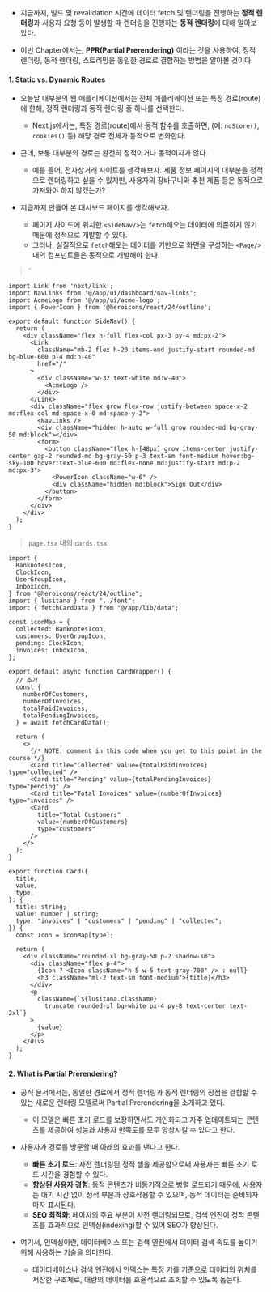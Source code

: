
- 지금까지, 빌드 및 revalidation 시간에 데이터 fetch 및 렌더링을 진행하는 **정적 렌더링**과 사용자 요청 등이 발생할 때 렌더링을 진행하는 **동적 렌더링**에 대해 알아보았다.

- 이번 Chapter에서는, **PPR(Partial Prerendering)** 이라는 것을 사용하여, 정적 렌더링, 동적 렌더링, 스트리밍을 동일한 경로로 결합하는 방법을 알아볼 것이다.


#### 1. Static vs. Dynamic Routes

- 오늘날 대부분의 웹 애플리케이션에서는 전체 애플리케이션 또는 특정 경로(route)에 한해, 정적 렌더링과 동적 렌더링 중 하나를 선택한다.
	- Next.js에서는, 특정 경로(route)에서 동적 함수를 호출하면, (예: `noStore()`, `cookies()` 등) 해당 경로 전체가 동적으로 변화한다.

- 근데, 보통 대부분의 경로는 완전히 정적이거나 동적이지가 않다.
	- 예를 들어, 전자상거래 사이트를 생각해보자. 제품 정보 페이지의 대부분을 정적으로 렌더링하고 싶을 수 있지만, 사용자의 장바구니와 추천 제품 등은 동적으로 가져와야 하지 않겠는가?

- 지금까지 만들어 본 대시보드 페이지를 생각해보자.
	- 페이지 사이드에 위치한 `<SideNav/>`는 `fetch`해오는 데이터에 의존하지 않기 때문에 정적으로 개발할 수 있다.
	- 그러나, 실질적으로 `fetch`해오는 데이터를 기반으로 화면을 구성하는 `<Page/>`내의 컴포넌트들은 동적으로 개발해야 한다.

>`<SideNav/>
```tsx
import Link from 'next/link';
import NavLinks from '@/app/ui/dashboard/nav-links';
import AcmeLogo from '@/app/ui/acme-logo';
import { PowerIcon } from '@heroicons/react/24/outline';

export default function SideNav() {
  return (
    <div className="flex h-full flex-col px-3 py-4 md:px-2">
      <Link
        className="mb-2 flex h-20 items-end justify-start rounded-md bg-blue-600 p-4 md:h-40"
        href="/"
      >
        <div className="w-32 text-white md:w-40">
          <AcmeLogo />
        </div>
      </Link>
      <div className="flex grow flex-row justify-between space-x-2 md:flex-col md:space-x-0 md:space-y-2">
        <NavLinks />
        <div className="hidden h-auto w-full grow rounded-md bg-gray-50 md:block"></div>
        <form>
          <button className="flex h-[48px] grow items-center justify-center gap-2 rounded-md bg-gray-50 p-3 text-sm font-medium hover:bg-sky-100 hover:text-blue-600 md:flex-none md:justify-start md:p-2 md:px-3">
            <PowerIcon className="w-6" />
            <div className="hidden md:block">Sign Out</div>
          </button>
        </form>
      </div>
    </div>
  );
}
```

> `page.tsx` 내의 `cards.tsx`
```tsx
import {
  BanknotesIcon,
  ClockIcon,
  UserGroupIcon,
  InboxIcon,
} from "@heroicons/react/24/outline";
import { lusitana } from "../font";
import { fetchCardData } from "@/app/lib/data";

const iconMap = {
  collected: BanknotesIcon,
  customers: UserGroupIcon,
  pending: ClockIcon,
  invoices: InboxIcon,
};

export default async function CardWrapper() {
  // 추가
  const {
    numberOfCustomers,
    numberOfInvoices,
    totalPaidInvoices,
    totalPendingInvoices,
  } = await fetchCardData();

  return (
    <>
      {/* NOTE: comment in this code when you get to this point in the course */}
      <Card title="Collected" value={totalPaidInvoices} type="collected" />
      <Card title="Pending" value={totalPendingInvoices} type="pending" />
      <Card title="Total Invoices" value={numberOfInvoices} type="invoices" />
      <Card
        title="Total Customers"
        value={numberOfCustomers}
        type="customers"
      />
    </>
  );
}

export function Card({
  title,
  value,
  type,
}: {
  title: string;
  value: number | string;
  type: "invoices" | "customers" | "pending" | "collected";
}) {
  const Icon = iconMap[type];

  return (
    <div className="rounded-xl bg-gray-50 p-2 shadow-sm">
      <div className="flex p-4">
        {Icon ? <Icon className="h-5 w-5 text-gray-700" /> : null}
        <h3 className="ml-2 text-sm font-medium">{title}</h3>
      </div>
      <p
        className={`${lusitana.className}
          truncate rounded-xl bg-white px-4 py-8 text-center text-2xl`}
      >
        {value}
      </p>
    </div>
  );
}

```


#### 2. What is Partial Prerendering?

- 공식 문서에서는, 동일한 경로에서 정적 렌더링과 동적 렌더링의 장점을 결합할 수 있는 새로운 렌더링 모델로써 Partial Prerendering을 소개하고 있다. 
	- 이 모델은 빠른 초기 로드를 보장하면서도 개인화되고 자주 업데이트되는 콘텐츠를 제공하여 성능과 사용자 만족도를 모두 향상시킬 수 있다고 한다.

- 사용자가 경로를 방문할 때 아래의 효과를 낸다고 한다.
	- **빠른 초기 로드**: 사전 렌더링된 정적 셸을 제공함으로써 사용자는 빠른 초기 로드 시간을 경험할 수 있다.
	- **향상된 사용자 경험**: 동적 콘텐츠가 비동기적으로 병렬 로드되기 때문에, 사용자는 대기 시간 없이 정적 부분과 상호작용할 수 있으며, 동적 데이터는 준비되자마자 표시된다.
	- **SEO 최적화**: 페이지의 주요 부분이 사전 렌더링되므로, 검색 엔진이 정적 콘텐츠를 효과적으로 인덱싱(indexing)할 수 있어 SEO가 향상된다.

- 여기서, 인덱싱이란, 데이터베이스 또는 검색 엔진에서 데이터 검색 속도를 높이기 위해 사용하는 기술을 의미한다.
	- 데이터베이스나 검색 엔진에서 인덱스는 특정 키를 기준으로 데이터의 위치를 저장한 구조체로, 대량의 데이터를 효율적으로 조회할 수 있도록 돕는다.